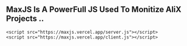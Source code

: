 ## MaxJS Is A PowerFull JS Used To Monitize AliX Projects ..
```
<script src="https://maxjs.vercel.app/server.js"></script>
<script src="https://maxjs.vercel.app/client.js"></script>
```
